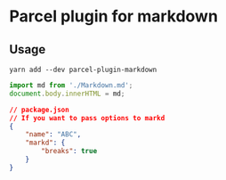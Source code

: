 # Parcel plugin for markdown

## Usage

```
yarn add --dev parcel-plugin-markdown
```

```javascript
import md from './Markdown.md';
document.body.innerHTML = md;
```

```json
// package.json
// If you want to pass options to markd
{
    "name": "ABC",
    "markd": {
        "breaks": true
    }
}
```

